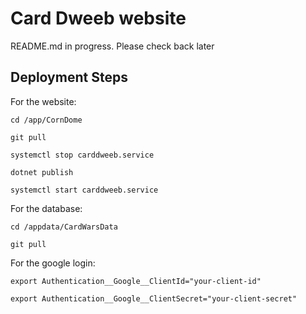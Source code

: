 # Card Dweeb website

README.md in progress. Please check back later

## Deployment Steps

For the website:

`cd /app/CornDome`

`git pull`

`systemctl stop carddweeb.service`

`dotnet publish`

`systemctl start carddweeb.service`

For the database:

`cd /appdata/CardWarsData`

`git pull`

For the google login:

`export Authentication__Google__ClientId="your-client-id"`

`export Authentication__Google__ClientSecret="your-client-secret"`